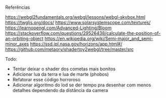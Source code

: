 Referências

https://webgl2fundamentals.org/webgl/lessons/webgl-skybox.html
https://twgljs.org/docs/
https://www.solarsystemscope.com/textures/
https://learnopengl.com/Advanced-Lighting/Bloom
https://stackoverflow.com/questions/29526438/calculate-the-position-of-an-orbiting-object
https://en.wikipedia.org/wiki/Semi-major_and_semi-minor_axes
https://ssd.jpl.nasa.gov/horizons/app.html#/
https://github.com/metaory/shadertoy2webgl/tree/master/src

Todo:

<!-- - Adicionar iluminação e shader bonito no sol -->
<!-- - Adicionar mais um cometa ou satélite ou algo assim -->
<!-- - Adicionar shader nos cometas/sondas -->
<!-- - As trajetórias tem imperfeições, precisa de correções pra fechar uma órbita bonita sem "overwrite" ou espaços faltando. Bolar algo pra arrumar isso -->
<!--- Carregar aync as texturas, isso tá ferrando com a lógica do tempo-->
<!--- Verificar uma ultima vez a escala das coisas...-->
<!--- Tentar adicionar um shader mais bonito no sol-->
- Tentar deixar o shader dos cometas mais bonitos
- Adicionar lua da terra e lua de marte (phobos)
- Refatorar esse código horroroso
- Adicionar algoritmo do lod se der tempo pra desenhar com menos detalhes dependendo da distância
  da camera
